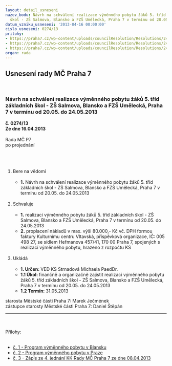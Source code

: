```yaml
---
layout: detail_usneseni
nazev_bodu: Návrh na schválení realizace výměnného pobytu žáků 5. tříd základních
  škol - ZŠ Salmova, Blansko a FZŠ Umělecká, Praha 7 v termínu od 20.05. do 24.05.2013
datum_vzniku_usneseni: '2013-04-16 00:00:00'
cislo_usneseni: 0274/13
prilohy:
- https://praha7.cz/wp-content/uploads/councilResolution/Resolutions/24107/Z%c3%a1kladn%c3%ad_%c5%a1kola_a_Mate%c5%99sk%c3%a1_%c5%a1kola_Blansko.doc
- https://praha7.cz/wp-content/uploads/councilResolution/Resolutions/24107/N%c3%a1vrh_programu_pro_5.doc
- https://praha7.cz/wp-content/uploads/councilResolution/Resolutions/24107/21-13-zapis_ze_4_jednani_kk_ze_dne_08_04_2013.doc
organ: rada
---
```

<div id="ucUsn_pList" class="usn">
	<span><h2>Usnesení rady MČ Praha 7 </h2>
<br></span><div class="standBody">
<span><h3>Návrh na schválení realizace výměnného pobytu žáků 5. tříd základních škol - ZŠ Salmova, Blansko a FZŠ Umělecká, Praha 7 v termínu od 20.05. do 24.05.2013</h3></span><div class="center">
		<strong>č. 0274/13</strong><br>
	</div>
<div class="center">
		<strong>Ze dne 16.04.2013</strong><br><br>
	</div>Rada MČ P7<br>po projednání<br><br><br><ol>
<br><li>Bere na vědomí<br><ul>
<br><li>
<strong>1.</strong> Návrh na schválení realizace výměnného pobytu žáků 5. tříd základních škol - ZŠ Salmova, Blansko a FZŠ Umělecká, Praha 7 v termínu od 20.05. do 24.05.2013</li>
</ul>
<br>
</li>
<li>Schvaluje<br><ul>
<br><li>
<strong>1.</strong> realizaci výměnného pobytu žáků 5. tříd základních škol - ZŠ Salmova, Blansko a FZŠ Umělecká, Praha 7 v termínu od 20.05. do 24.05.2013<br>
</li>
<li>
<strong>2.</strong> proplacení nákladů v max. výši 80.000,- Kč vč. DPH formou faktury Kulturnímu centru Vltavská, příspěvková organizace, IČ: 005 498 27, se sídlem Heřmanova 457/41, 170 00 Praha 7, spojených s realizací výměnného pobytu, hrazeno z rozpočtu KS</li>
</ul>
<br>
</li>
<li>Ukládá<br><ul>
<br><li>
<strong>1. Určen: </strong>VED KS Strnadová Michaela PaedDr.<br>
</li>
<li>
<strong>1.1 Úkol: </strong>finančně a organizačně zajistit realizaci výměnného pobytu žáků 5. tříd základních škol - ZŠ Salmova, Blansko a FZŠ Umělecká, Praha 7 v termínu od 20.05. do 24.05.2013<br>
</li>
<li>
<strong>1.2 Termín: </strong>31.05.2013</li>
</ul>
</li>
</ol>starosta Městské části Praha 7: Marek Ječmének<br>zástupce starosty Městské části Praha 7: Daniel Štěpán <br><hr>
<br><br>Přílohy: <br><ul>
<br><li>
<a href="/zdroj.aspx?typ=4&amp;Id=50201&amp;sh=-1639355915" target="_blank" title="Odkaz na soubor - 48,5 kB - nové okno">č. 1 - Program výměnného pobytu v Blansku</a> <br>
</li>
<li>
<a href="/zdroj.aspx?typ=4&amp;Id=50202&amp;sh=-1639252651" target="_blank" title="Odkaz na soubor - 40,5 kB - nové okno">č. 2 - Program výměnného pobytu v Praze</a> <br>
</li>
<li>
<a href="/zdroj.aspx?typ=4&amp;id=49678&amp;sh=-2102362059" target="_blank" title="Odkaz na soubor - 52,5 kB - nové okno">č. 3 - Zápis ze 4. jednání KK Rady MČ Praha 7 ze dne 08.04.2013</a> </li>
</ul>
</div>
</div>